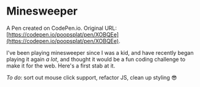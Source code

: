 # Minesweeper

A Pen created on CodePen.io. Original URL: [https://codepen.io/poopsplat/pen/XOBQEe](https://codepen.io/poopsplat/pen/XOBQEe).

I've been playing minesweeper since I was a kid, and have recently began playing it again *a lot*, and thought it would be a fun coding challenge to make it for the web. Here's a first stab at it. 

*To do*: sort out mouse click support, refactor JS, clean up styling 😎
